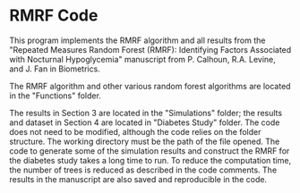 # RMRF Code

This program implements the RMRF algorithm and all results from the "Repeated Measures Random Forest (RMRF): Identifying Factors Associated with Nocturnal Hypoglycemia" manuscript from P. Calhoun, R.A. Levine, and J. Fan in Biometrics.

The RMRF algorithm and other various random forest algorithms are located in the "Functions" folder.

The results in Section 3 are located in the "Simulations" folder; the results and dataset in Section 4 are located in "Diabetes Study" folder.  The code does not need to be modified, although the code relies on the folder structure.  The working directory must be the path of the file opened.  The code to generate some of the simulation results and construct the RMRF for the diabetes study takes a long time to run.  To reduce the computation time, the number of trees is reduced as described in the code comments.  The results in the manuscript are also saved and reproducible in the code.
